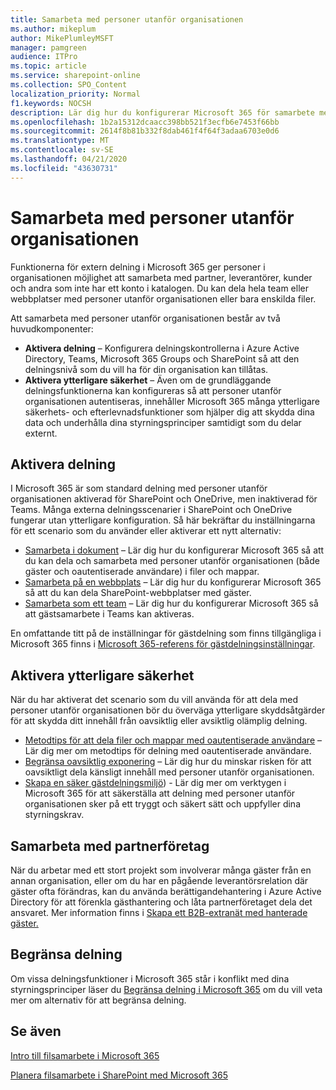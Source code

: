 ```yaml
---
title: Samarbeta med personer utanför organisationen
ms.author: mikeplum
author: MikePlumleyMSFT
manager: pamgreen
audience: ITPro
ms.topic: article
ms.service: sharepoint-online
ms.collection: SPO_Content
localization_priority: Normal
f1.keywords: NOCSH
description: Lär dig hur du konfigurerar Microsoft 365 för samarbete med personer utanför organisationen.
ms.openlocfilehash: 1b2a15312dcaacc398bb521f3ecfb6e7453f66bb
ms.sourcegitcommit: 2614f8b81b332f8dab461f4f64f3adaa6703e0d6
ms.translationtype: MT
ms.contentlocale: sv-SE
ms.lasthandoff: 04/21/2020
ms.locfileid: "43630731"
---
```

# <a name="collaborating-with-people-outside-your-organization"></a>Samarbeta med personer utanför organisationen

Funktionerna för extern delning i Microsoft 365 ger personer i organisationen möjlighet att samarbeta med partner, leverantörer, kunder och andra som inte har ett konto i katalogen. Du kan dela hela team eller webbplatser med personer utanför organisationen eller bara enskilda filer.

Att samarbeta med personer utanför organisationen består av två huvudkomponenter:

- **Aktivera delning** – Konfigurera delningskontrollerna i Azure Active Directory, Teams, Microsoft 365 Groups och SharePoint så att den delningsnivå som du vill ha för din organisation kan tillåtas.
- **Aktivera ytterligare säkerhet** – Även om de grundläggande delningsfunktionerna kan konfigureras så att personer utanför organisationen autentiseras, innehåller Microsoft 365 många ytterligare säkerhets- och efterlevnadsfunktioner som hjälper dig att skydda dina data och underhålla dina styrningsprinciper samtidigt som du delar externt.

## <a name="enable-sharing"></a>Aktivera delning

I Microsoft 365 är som standard delning med personer utanför organisationen aktiverad för SharePoint och OneDrive, men inaktiverad för Teams. Många externa delningsscenarier i SharePoint och OneDrive fungerar utan ytterligare konfiguration. Så här bekräftar du inställningarna för ett scenario som du använder eller aktiverar ett nytt alternativ:

- [Samarbeta i dokument](collaborate-on-documents.md) – Lär dig hur du konfigurerar Microsoft 365 så att du kan dela och samarbeta med personer utanför organisationen (både gäster och oautentiserade användare) i filer och mappar.
- [Samarbeta på en webbplats](collaborate-in-site.md) – Lär dig hur du konfigurerar Microsoft 365 så att du kan dela SharePoint-webbplatser med gäster.
- [Samarbeta som ett team](collaborate-as-team.md) – Lär dig hur du konfigurerar Microsoft 365 så att gästsamarbete i Teams kan aktiveras.

En omfattande titt på de inställningar för gästdelning som finns tillgängliga i Microsoft 365 finns i [Microsoft 365-referens för gästdelningsinställningar](microsoft-365-guest-settings.md).

## <a name="enable-additional-security"></a>Aktivera ytterligare säkerhet

När du har aktiverat det scenario som du vill använda för att dela med personer utanför organisationen bör du överväga ytterligare skyddsåtgärder för att skydda ditt innehåll från oavsiktlig eller avsiktlig olämplig delning.

- [Metodtips för att dela filer och mappar med oautentiserade användare](best-practices-anonymous-sharing.md) – Lär dig mer om metodtips för delning med oautentiserade användare.
- [Begränsa oavsiktlig exponering](share-limit-accidental-exposure.md) – Lär dig hur du minskar risken för att oavsiktligt dela känsligt innehåll med personer utanför organisationen.
- [Skapa en säker gästdelningsmiljö](create-secure-guest-sharing-environment.md)) - Lär dig mer om verktygen i Microsoft 365 för att säkerställa att delning med personer utanför organisationen sker på ett tryggt och säkert sätt och uppfyller dina styrningskrav.

## <a name="collaborate-with-partner-companies"></a>Samarbeta med partnerföretag

När du arbetar med ett stort projekt som involverar många gäster från en annan organisation, eller om du har en pågående leverantörsrelation där gäster ofta förändras, kan du använda berättigandehantering i Azure Active Directory för att förenkla gästhantering och låta partnerföretaget dela det ansvaret. Mer information finns i [Skapa ett B2B-extranät med hanterade gäster.](b2b-extranet.md)

## <a name="limit-sharing"></a>Begränsa delning

Om vissa delningsfunktioner i Microsoft 365 står i konflikt med dina styrningsprinciper läser du [Begränsa delning i Microsoft 365](microsoft-365-limit-sharing.md) om du vill veta mer om alternativ för att begränsa delning.

## <a name="see-also"></a>Se även

[Intro till filsamarbete i Microsoft 365](https://docs.microsoft.com/sharepoint/intro-to-file-collaboration)

[Planera filsamarbete i SharePoint med Microsoft 365](https://docs.microsoft.com/sharepoint/deploy-file-collaboration)
